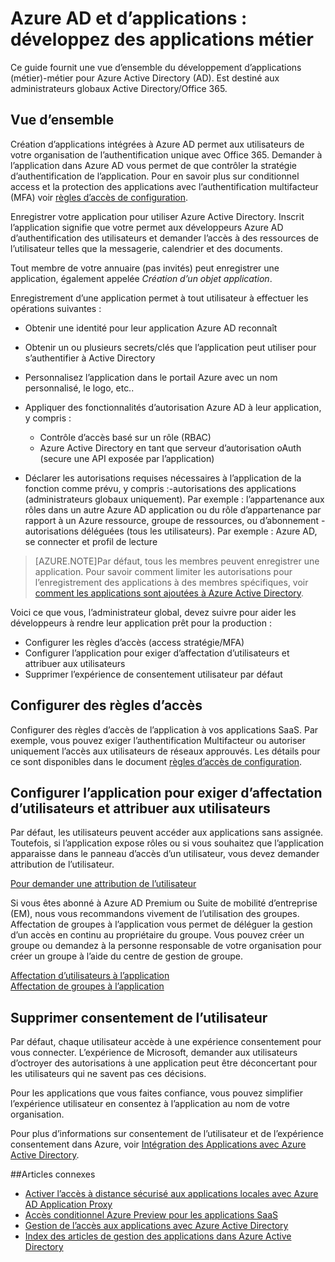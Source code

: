 <properties
    pageTitle="Azure AD et d’Applications : guider les développeurs | Microsoft Azure"
    description="Écrites pour les professionnels de l’informatique, cet article fournit des instructions pour intégrer des applications Azure Active Directory."
    services="active-directory"
    documentationCenter=""
    authors="kgremban"
    manager="femila"
    editor=""/>

<tags
    ms.service="active-directory"
    ms.workload="identity"
    ms.tgt_pltfrm="na"
    ms.devlang="na"
    ms.topic="article"
    ms.date="08/03/2016"
    ms.author="kgremban"/>

# <a name="azure-ad-and-applications-develop-line-of-business-apps"></a>Azure AD et d’applications : développez des applications métier

Ce guide fournit une vue d’ensemble du développement d’applications (métier)-métier pour Azure Active Directory (AD). Est destiné aux administrateurs globaux Active Directory/Office 365.

## <a name="overview"></a>Vue d’ensemble

Création d’applications intégrées à Azure AD permet aux utilisateurs de votre organisation de l’authentification unique avec Office 365. Demander à l’application dans Azure AD vous permet de que contrôler la stratégie d’authentification de l’application. Pour en savoir plus sur conditionnel access et la protection des applications avec l’authentification multifacteur (MFA) voir [règles d’accès de configuration](active-directory-conditional-access-azuread-connected-apps.md).

Enregistrer votre application pour utiliser Azure Active Directory. Inscrit l’application signifie que votre permet aux développeurs Azure AD d’authentification des utilisateurs et demander l’accès à des ressources de l’utilisateur telles que la messagerie, calendrier et des documents.

Tout membre de votre annuaire (pas invités) peut enregistrer une application, également appelée *Création d’un objet application*.

Enregistrement d’une application permet à tout utilisateur à effectuer les opérations suivantes :

- Obtenir une identité pour leur application Azure AD reconnaît
- Obtenir un ou plusieurs secrets/clés que l’application peut utiliser pour s’authentifier à Active Directory
- Personnalisez l’application dans le portail Azure avec un nom personnalisé, le logo, etc..
- Appliquer des fonctionnalités d’autorisation Azure AD à leur application, y compris :
  - Contrôle d’accès basé sur un rôle (RBAC)
  - Azure Active Directory en tant que serveur d’autorisation oAuth (secure une API exposée par l’application)

- Déclarer les autorisations requises nécessaires à l’application de la fonction comme prévu, y compris :-autorisations des applications (administrateurs globaux uniquement). Par exemple : l’appartenance aux rôles dans un autre Azure AD application ou du rôle d’appartenance par rapport à un Azure ressource, groupe de ressources, ou d’abonnement - autorisations déléguées (tous les utilisateurs). Par exemple : Azure AD, se connecter et profil de lecture


> [AZURE.NOTE]Par défaut, tous les membres peuvent enregistrer une application. Pour savoir comment limiter les autorisations pour l’enregistrement des applications à des membres spécifiques, voir [comment les applications sont ajoutées à Azure Active Directory](active-directory-how-applications-are-added.md#who-has-permission-to-add-applications-to-my-azure-ad-instance).

Voici ce que vous, l’administrateur global, devez suivre pour aider les développeurs à rendre leur application prêt pour la production :

- Configurer les règles d’accès (access stratégie/MFA)
- Configurer l’application pour exiger d’affectation d’utilisateurs et attribuer aux utilisateurs
- Supprimer l’expérience de consentement utilisateur par défaut

## <a name="configure-access-rules"></a>Configurer des règles d’accès

Configurer des règles d’accès de l’application à vos applications SaaS. Par exemple, vous pouvez exiger l’authentification Multifacteur ou autoriser uniquement l’accès aux utilisateurs de réseaux approuvés. Les détails pour ce sont disponibles dans le document [règles d’accès de configuration](active-directory-conditional-access-azuread-connected-apps.md).

## <a name="configure-the-app-to-require-user-assignment-and-assign-users"></a>Configurer l’application pour exiger d’affectation d’utilisateurs et attribuer aux utilisateurs

Par défaut, les utilisateurs peuvent accéder aux applications sans assignée. Toutefois, si l’application expose rôles ou si vous souhaitez que l’application apparaisse dans le panneau d’accès d’un utilisateur, vous devez demander attribution de l’utilisateur.

[Pour demander une attribution de l’utilisateur](active-directory-applications-guiding-developers-requiring-user-assignment.md)

Si vous êtes abonné à Azure AD Premium ou Suite de mobilité d’entreprise (EM), nous vous recommandons vivement de l’utilisation des groupes. Affectation de groupes à l’application vous permet de déléguer la gestion d’un accès en continu au propriétaire du groupe. Vous pouvez créer un groupe ou demandez à la personne responsable de votre organisation pour créer un groupe à l’aide du centre de gestion de groupe.

[Affectation d’utilisateurs à l’application](active-directory-applications-guiding-developers-assigning-users.md)  
[Affectation de groupes à l’application](active-directory-applications-guiding-developers-assigning-groups.md)

## <a name="suppress-user-consent"></a>Supprimer consentement de l’utilisateur

Par défaut, chaque utilisateur accède à une expérience consentement pour vous connecter. L’expérience de Microsoft, demander aux utilisateurs d’octroyer des autorisations à une application peut être déconcertant pour les utilisateurs qui ne savent pas ces décisions.

Pour les applications que vous faites confiance, vous pouvez simplifier l’expérience utilisateur en consentez à l’application au nom de votre organisation.

Pour plus d’informations sur consentement de l’utilisateur et de l’expérience consentement dans Azure, voir [Intégration des Applications avec Azure Active Directory](active-directory-integrating-applications.md).

##<a name="related-articles"></a>Articles connexes

- [Activer l’accès à distance sécurisé aux applications locales avec Azure AD Application Proxy](active-directory-application-proxy-get-started.md)
- [Accès conditionnel Azure Preview pour les applications SaaS](active-directory-conditional-access-azuread-connected-apps.md)
- [Gestion de l’accès aux applications avec Azure Active Directory](active-directory-managing-access-to-apps.md)
- [Index des articles de gestion des applications dans Azure Active Directory](active-directory-apps-index.md)

